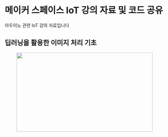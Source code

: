 # 메이커 스페이스 IoT 강의 자료 및 코드 공유

아두이노 관련 IoT 강의 자료입니다

<h2> 딥러닝을 활용한 이미지 처리 기초</h2>
<div align=center> 
  <img src="https://user-images.githubusercontent.com/39451858/209556483-252e8e7b-20b3-4277-820a-b53d87811d70.png"  width="430" height="250"/>
</div>

